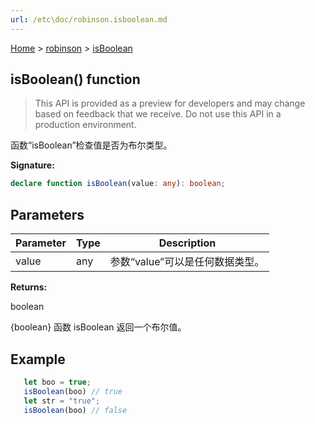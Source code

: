 ```yaml
---
url: /etc\doc/robinson.isboolean.md
---
```

[Home](./index.md) > [robinson](./robinson.md) > [isBoolean](./robinson.isboolean.md)

## isBoolean() function

> This API is provided as a preview for developers and may change based on feedback that we receive. Do not use this API in a production environment.

函数“isBoolean”检查值是否为布尔类型。

**Signature:**

```typescript
declare function isBoolean(value: any): boolean;
```

## Parameters

|  Parameter | Type | Description |
|  --- | --- | --- |
|  value | any | 参数“value”可以是任何数据类型。 |

**Returns:**

boolean

{boolean} 函数 isBoolean 返回一个布尔值。

## Example

```JavaScript
   let boo = true;
   isBoolean(boo) // true
   let str = "true";
   isBoolean(boo) // false
```
